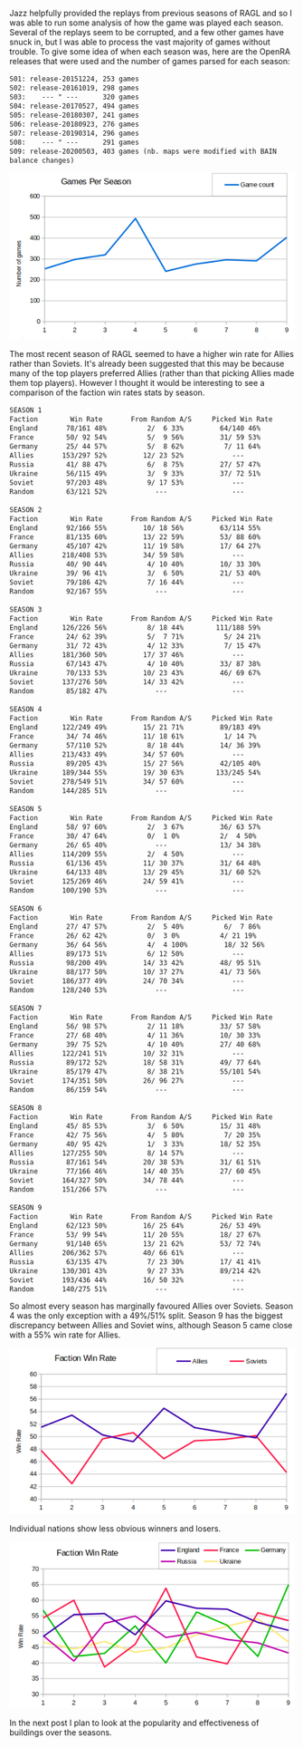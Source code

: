 Jazz helpfully provided the replays from previous seasons of RAGL and so I was able to run some analysis of how the game was played each season.  Several of the replays seem to be corrupted, and a few other games have snuck in, but I was able to process the vast majority of games without trouble.  To give some idea of when each season was, here are the OpenRA releases that were used and the number of games parsed for each season:
```
S01: release-20151224, 253 games
S02: release-20161019, 298 games
S03:    --- " ---      320 games
S04: release-20170527, 494 games
S05: release-20180307, 241 games
S06: release-20180923, 276 games
S07: release-20190314, 296 games
S08:    --- " ---      291 games
S09: release-20200503, 403 games (nb. maps were modified with BAIN balance changes)
```

![Games per season](001_GamesPerSeason.png)

The most recent season of RAGL seemed to have a higher win rate for Allies rather than Soviets. It's already been suggested that this may be because many of the top players preferred Allies (rather than that picking Allies made them top players).  However I thought it would be interesting to see a comparison of the faction win rates stats by season.

```
SEASON 1
Faction        Win Rate       From Random A/S     Picked Win Rate
England       78/161 48%          2/  6 33%         64/140 46%
France        50/ 92 54%          5/  9 56%         31/ 59 53%
Germany       25/ 44 57%          5/  8 62%          7/ 11 64%
Allies       153/297 52%         12/ 23 52%            ---
Russia        41/ 88 47%          6/  8 75%         27/ 57 47%
Ukraine       56/115 49%          3/  9 33%         37/ 72 51%
Soviet        97/203 48%          9/ 17 53%            ---
Random        63/121 52%            ---                ---

SEASON 2
Faction        Win Rate       From Random A/S     Picked Win Rate
England       92/166 55%         10/ 18 56%         63/114 55%
France        81/135 60%         13/ 22 59%         53/ 88 60%
Germany       45/107 42%         11/ 19 58%         17/ 64 27%
Allies       218/408 53%         34/ 59 58%            ---
Russia        40/ 90 44%          4/ 10 40%         10/ 33 30%
Ukraine       39/ 96 41%          3/  6 50%         21/ 53 40%
Soviet        79/186 42%          7/ 16 44%            ---
Random        92/167 55%            ---                ---

SEASON 3
Faction        Win Rate       From Random A/S     Picked Win Rate
England      126/226 56%          8/ 18 44%        111/188 59%
France        24/ 62 39%          5/  7 71%          5/ 24 21%
Germany       31/ 72 43%          4/ 12 33%          7/ 15 47%
Allies       181/360 50%         17/ 37 46%            ---
Russia        67/143 47%          4/ 10 40%         33/ 87 38%
Ukraine       70/133 53%         10/ 23 43%         46/ 69 67%
Soviet       137/276 50%         14/ 33 42%            ---
Random        85/182 47%            ---                ---

SEASON 4
Faction        Win Rate       From Random A/S     Picked Win Rate
England      122/249 49%         15/ 21 71%         89/183 49%
France        34/ 74 46%         11/ 18 61%          1/ 14 7%
Germany       57/110 52%          8/ 18 44%         14/ 36 39%
Allies       213/433 49%         34/ 57 60%            ---
Russia        89/205 43%         15/ 27 56%         42/105 40%
Ukraine      189/344 55%         19/ 30 63%        133/245 54%
Soviet       278/549 51%         34/ 57 60%            ---
Random       144/285 51%            ---                ---

SEASON 5
Faction        Win Rate       From Random A/S     Picked Win Rate
England       58/ 97 60%          2/  3 67%         36/ 63 57%
France        30/ 47 64%          0/  1 0%          2/  4 50%
Germany       26/ 65 40%            ---             13/ 34 38%
Allies       114/209 55%          2/  4 50%            ---
Russia        61/136 45%         11/ 30 37%         31/ 64 48%
Ukraine       64/133 48%         13/ 29 45%         31/ 60 52%
Soviet       125/269 46%         24/ 59 41%            ---
Random       100/190 53%            ---                ---

SEASON 6
Faction        Win Rate       From Random A/S     Picked Win Rate
England       27/ 47 57%          2/  5 40%          6/  7 86%
France        26/ 62 42%          0/  3 0%          4/ 21 19%
Germany       36/ 64 56%          4/  4 100%         18/ 32 56%
Allies        89/173 51%          6/ 12 50%            ---
Russia        98/200 49%         14/ 33 42%         48/ 95 51%
Ukraine       88/177 50%         10/ 37 27%         41/ 73 56%
Soviet       186/377 49%         24/ 70 34%            ---
Random       128/240 53%            ---                ---

SEASON 7
Faction        Win Rate       From Random A/S     Picked Win Rate
England       56/ 98 57%          2/ 11 18%         33/ 57 58%
France        27/ 68 40%          4/ 11 36%         10/ 30 33%
Germany       39/ 75 52%          4/ 10 40%         27/ 40 68%
Allies       122/241 51%         10/ 32 31%            ---
Russia        89/172 52%         18/ 58 31%         49/ 77 64%
Ukraine       85/179 47%          8/ 38 21%         55/101 54%
Soviet       174/351 50%         26/ 96 27%            ---
Random        86/159 54%            ---                ---

SEASON 8
Faction        Win Rate       From Random A/S     Picked Win Rate
England       45/ 85 53%          3/  6 50%         15/ 31 48%
France        42/ 75 56%          4/  5 80%          7/ 20 35%
Germany       40/ 95 42%          1/  3 33%         18/ 52 35%
Allies       127/255 50%          8/ 14 57%            ---
Russia        87/161 54%         20/ 38 53%         31/ 61 51%
Ukraine       77/166 46%         14/ 40 35%         27/ 60 45%
Soviet       164/327 50%         34/ 78 44%            ---
Random       151/266 57%            ---                ---

SEASON 9
Faction        Win Rate       From Random A/S     Picked Win Rate
England       62/123 50%         16/ 25 64%         26/ 53 49%
France        53/ 99 54%         11/ 20 55%         18/ 27 67%
Germany       91/140 65%         13/ 21 62%         53/ 72 74%
Allies       206/362 57%         40/ 66 61%            ---
Russia        63/135 47%          7/ 23 30%         17/ 41 41%
Ukraine      130/301 43%          9/ 27 33%         89/214 42%
Soviet       193/436 44%         16/ 50 32%            ---
Random       140/275 51%            ---                ---
```

So almost every season has marginally favoured Allies over Soviets. Season 4 was the only exception with a 49%/51% split.  Season 9 has the biggest discrepancy between Allies and Soviet wins, although Season 5 came close with a 55% win rate for Allies.

![Faction win rates](001_ASWinRate.png)

Individual nations show less obvious winners and losers.

![Nation win rates](001_FactionWinRate.png)

In the next post I plan to look at the popularity and effectiveness of buildings over the seasons.